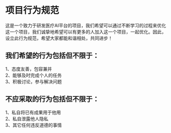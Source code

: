 项目行为规范
================
这是一个致力于研发医疗AI平台的项目，我们希望可以通过不断学习的过程来优化这一个项目，我们诚挚地希望可以有更多的人加入这一个项目，一起优化。因此，设立此行为规范，希望大家都能和谐相处，共同进步！<br>

我们希望的行为包括但不限于：
---------------------------
1、态度友善，包容兼并<br>
2、能够及时完成个人的任务<br>
3、积极讨论，参与解决问题<br>

不应采取的行为包括但不限于：
---------------------------
1、私自将已有成果用于他用<br>
2、私自泄露他人隐私<br>
3、其它任何违反道德的事情<br>

